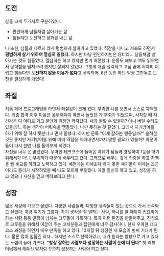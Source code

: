 ## 도전

삶을 크게 두가지로 구분하였다.

- 편안하게 남들처럼 살아가는 삶
- 힘들지만 도전하고 성과를 내는 삶

나 또한, 남들과 다르지 않게 평범하게 살아가고 있었다. 직장을 다니고 저축도 하면서 **평범하게 살기 위하여 열심히 일했다.**
하지만 마냥 편안하지만은 않더라... 남들처럼 살아가는 것도 힘들었다. 열심히는 하고 있지만 먼가 허전했다.
운동도 해보고 책도 읽으면서 공허함을 떨쳐보려 했지만 잘되지 않았다. 그렇게 매일 생각하고 고심 끝에
어차피 어렵고 힘들다면 **도전하지 않을 이유가 없다**고 생각되어, 6년 동안 하던 일을 그만두고 도전을 결심하게 되었다!

## 좌절

처음 페어 프로그래밍을 하면서 좌절감이 크게 왔다. 부족한 나를 보면서 스스로 자책했다. 최종 합격 이후 마음은 공부해야지 하면서 놀았던 게 후회가 되었으며, 시작할 때 자신감은 다 어디로 가고 불안과 걱정만 커져갔다. 내가 잘할 수 있을까? 아니 버틸 수라도 있을까?.. 하는 생각이 머릿속을 맴돌았다. 나만 못하는 것 같았다. 그래서 자기방어를 하기 위해 잘 하지 못한다고 먼저 말했다. 하지만 문득 "이게 잘하는 행동일까?" 솔직한 것은 좋지만 자기방어를 위해 미리 약점을 드러내면서까지 말할 필요가 있을까? 의문이 들어 다시 한번 나를 돌아보게 되었다.
<br>
자신을 너무 못 믿었었다. 우아한 테크코스에 들어온 이유가 남들과 경쟁하여 1등을 하기 위해서가 아닌, 부족하기 때문에 배우려고 왔다. 그러므로 배우는 것에 집중을 하고 자책을 뺀 비교를 하려고 노력하고 있다. 예전에는 이해조차 하지 못한 얘기들이 이제는 조금이라도 들리기 시작하였을 때 나도 모르게 뿌듯했다.
매일 열심히 하고 있고, 성장을 하고 있으니 자신을 믿고 버텨보려고 한다.

## 성장

넓은 세상에 가보고 싶었다. 다양한 사람들과, 다양한 생각들이 있는 곳으로 가서 소속되고 싶었다. 지금 여기가 그렇다. 자기 생각을 잘 말하는 사람, 하나를 알 때까지 집요하게 하는 사람 등등 열정이 넘치는 크루들이 가득하다. 특히 이런 환경을 만들어주고, 진심으로 크루들을 위해서 이끌어 주는 코치분들과 캡틴에게 너무 감사하다.
현재 우아한 테크코스 과정을 하면서 매우 만족을 하고 있다. 10개월 뒤 성장한 내 모습이 벌써 기대가 된다.
물론 많이 힘들긴 하다.. 하지만 스스로 선택하였고, 내가 원하는 방향으로 가고 있다는 느낌이 들어 기쁘다.
**"항상 잘하는 사람보다 성장하는 사람이 눈에 더 띈다"** 첫 리뷰어님께서 해주신 말처럼 꾸준히 성장하는 사람이 되고 싶다.
